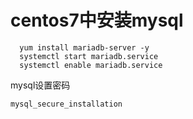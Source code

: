 # centos7中安装mysql

````
  yum install mariadb-server -y
  systemctl start mariadb.service
  systemctl enable mariadb.service

````
mysql设置密码

~~~~
mysql_secure_installation

~~~~
